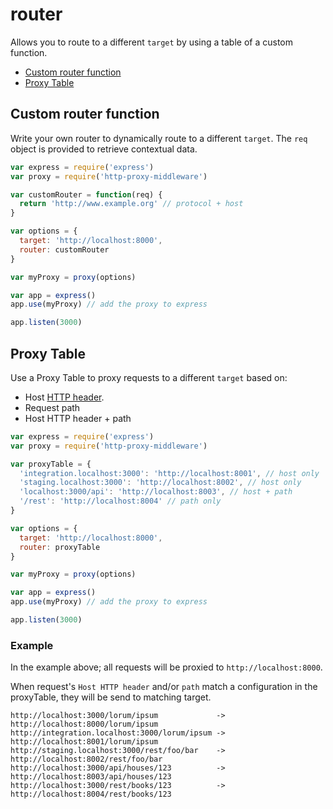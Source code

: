 # router

Allows you to route to a different `target` by using a table of a custom function.

<!-- MarkdownTOC autolink=true bracket=round -->

- [Custom router function](#custom-router-function)
- [Proxy Table](#proxy-table)

<!-- /MarkdownTOC -->

## Custom router function

Write your own router to dynamically route to a different `target`.
The `req` object is provided to retrieve contextual data.

```javascript
var express = require('express')
var proxy = require('http-proxy-middleware')

var customRouter = function(req) {
  return 'http://www.example.org' // protocol + host
}

var options = {
  target: 'http://localhost:8000',
  router: customRouter
}

var myProxy = proxy(options)

var app = express()
app.use(myProxy) // add the proxy to express

app.listen(3000)
```

## Proxy Table

Use a Proxy Table to proxy requests to a different `target` based on:

- Host [HTTP header](https://en.wikipedia.org/wiki/List_of_HTTP_header_fields#Request_fields).
- Request path
- Host HTTP header + path

```javascript
var express = require('express')
var proxy = require('http-proxy-middleware')

var proxyTable = {
  'integration.localhost:3000': 'http://localhost:8001', // host only
  'staging.localhost:3000': 'http://localhost:8002', // host only
  'localhost:3000/api': 'http://localhost:8003', // host + path
  '/rest': 'http://localhost:8004' // path only
}

var options = {
  target: 'http://localhost:8000',
  router: proxyTable
}

var myProxy = proxy(options)

var app = express()
app.use(myProxy) // add the proxy to express

app.listen(3000)
```

### Example

In the example above; all requests will be proxied to `http://localhost:8000`.

When request's `Host HTTP header` and/or `path` match a configuration in the proxyTable, they will be send to matching target.

```
http://localhost:3000/lorum/ipsum             -> http://localhost:8000/lorum/ipsum
http://integration.localhost:3000/lorum/ipsum -> http://localhost:8001/lorum/ipsum
http://staging.localhost:3000/rest/foo/bar    -> http://localhost:8002/rest/foo/bar
http://localhost:3000/api/houses/123          -> http://localhost:8003/api/houses/123
http://localhost:3000/rest/books/123          -> http://localhost:8004/rest/books/123
```
